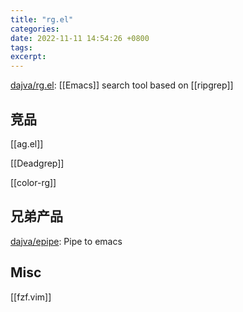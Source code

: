 ```yaml
---
title: "rg.el"
categories: 
date: 2022-11-11 14:54:26 +0800
tags: 
excerpt: 
---
```


[dajva/rg.el](https://github.com/dajva/rg.el): [[Emacs]] search tool based on [[ripgrep]]


## 竞品

[[ag.el]]

[[Deadgrep]]

[[color-rg]]


## 兄弟产品

[dajva/epipe](https://github.com/dajva/epipe): Pipe to emacs


## Misc

[[fzf.vim]]






